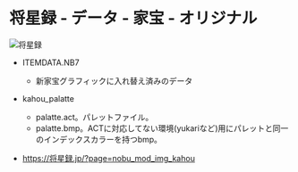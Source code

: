 # 将星録 - データ - 家宝 - オリジナル

![将星録](https://img.shields.io/badge/将星録-with_PK-6479ff.svg)

- ITEMDATA.NB7
  - 新家宝グラフィックに入れ替え済みのデータ

- kahou_palatte
  - palatte.act。パレットファイル。
  - palatte.bmp。ACTに対応してない環境(yukariなど)用にパレットと同一のインデックスカラーを持つbmp。
  
- https://将星録.jp/?page=nobu_mod_img_kahou